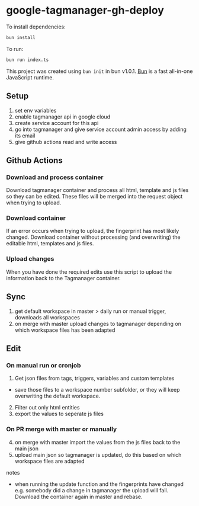 # google-tagmanager-gh-deploy

To install dependencies:

```bash
bun install
```

To run:

```bash
bun run index.ts
```

This project was created using `bun init` in bun v1.0.1. [Bun](https://bun.sh) is a fast all-in-one JavaScript runtime.

## Setup

1. set env variables
2. enable tagmanager api in google cloud
3. create service account for this api
4. go into tagmanager and give service account admin access by adding its email
5. give github actions read and write access

## Github Actions

### Download and process container

Download tagmanager container and process all html, template and js files so they can be edited.
These files will be merged into the request object when trying to upload.

### Download container

If an error occurs when trying to upload, the fingerprint has most likely changed.
Download container without processing (and overwriting) the editable html, templates and js files.

### Upload changes

When you have done the required edits use this script to upload the information back to the Tagmanager container.

## Sync

1. get default workspace in master > daily run or manual trigger, downloads all workspaces
3. on merge with master upload changes to tagmanager depending on which workspace files has been adapted

## Edit

### On manual run or cronjob

1. Get json files from tags, triggers, variables and custom templates

- save those files to a workspace number subfolder, or they will keep overwriting the default workspace.

2. Filter out only html entities
3. export the values to seperate js files

### On PR merge with master or manually

4. on merge with master import the values from the js files back to the main json
5. upload main json so tagmanager is updated, do this based on which workspace files are adapted

notes

- when running the update function and the fingerprints have changed e.g. somebody did a change in tagmanager the upload will fail. Download the container again in master and rebase.
